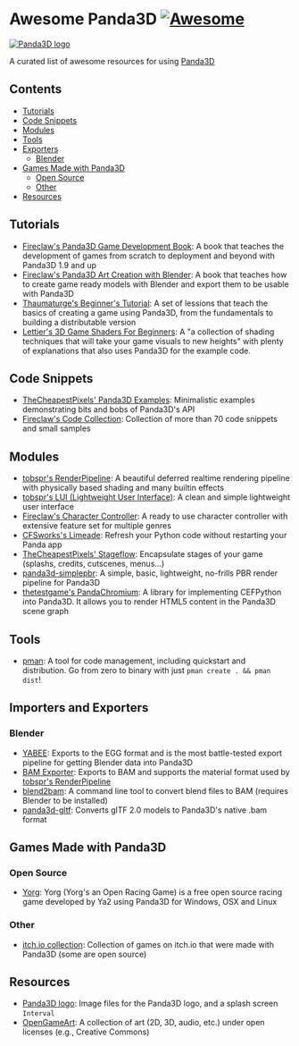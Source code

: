 # Awesome Panda3D [![Awesome](https://awesome.re/badge.svg)](https://awesome.re)

[![Panda3D logo](panda3d_logo.png)](https://www.panda3d.org/)

A curated list of awesome resources for using [Panda3D](https://www.panda3d.org/)

## Contents
* [Tutorials](#tutorials)
* [Code Snippets](#code-snippets)
* [Modules](#modules)
* [Tools](#tools)
* [Exporters](#exporters)
  * [Blender](#blender)
* [Games Made with Panda3D](#games-made-with-panda3d)
  * [Open Source](#open-source)
  * [Other](#other)
* [Resources](#resources)

## Tutorials
* [Fireclaw's Panda3D Game Development Book](https://github.com/fireclawthefox/panda3d-tutorial):
  A book that teaches the development of games from scratch to deployment and beyond with Panda3D 1.9 and up
* [Fireclaw's Panda3D Art Creation with Blender](https://github.com/fireclawthefox/panda3d-tutorial2):
  A book that teaches how to create game ready models with Blender and export them to be usable with Panda3D
* [Thaumaturge's Beginner's Tutorial](https://arsthaumaturgis.github.io/Panda3DTutorial.io/):
  A set of lessions that teach the basics of creating a game using Panda3D, from the fundamentals to building a distributable version
* [Lettier's 3D Game Shaders For Beginners](https://github.com/lettier/3d-game-shaders-for-beginners):
  A "a collection of shading techniques that will take your game visuals to new heights" with plenty of explanations that also uses Panda3D for the example code.

## Code Snippets
* [TheCheapestPixels' Panda3D Examples](https://github.com/TheCheapestPixels/panda_examples):
  Minimalistic examples demonstrating bits and bobs of Panda3D's API
* [Fireclaw's Code Collection](https://launchpad.net/panda3dcodecollection):
  Collection of more than 70 code snippets and small samples

## Modules
* [tobspr's RenderPipeline](https://github.com/tobspr/RenderPipeline):
  A beautiful deferred realtime rendering pipeline with physically based shading and many builtin effects
* [tobspr's LUI (Lightweight User Interface)](https://github.com/tobspr/RenderPipeline):
  A clean and simple lightweight user interface
* [Fireclaw's Character Controller](https://launchpad.net/extended-char-controller):
  A ready to use character controller with extensive feature set for multiple genres
* [CFSworks's Limeade](https://github.com/CFSworks/limeade):
  Refresh your Python code without restarting your Panda app
* [TheCheapestPixels' Stageflow](https://github.com/TheCheapestPixels/panda3d-stageflow):
  Encapsulate stages of your game (splashs, credits, cutscenes, menus...)
* [panda3d-simplepbr](https://github.com/Moguri/panda3d-simplepbr/):
  A simple, basic, lightweight, no-frills PBR render pipeline for Panda3D 
* [thetestgame's PandaChromium](https://github.com/thetestgame/PandaChromium/):
  A library for implementing CEFPython into Panda3D. It allows you to render HTML5 content in the Panda3D scene graph

## Tools
* [pman](https://github.com/Moguri/pman):
  A tool for code management, including quickstart and distribution. Go from zero to binary with just `pman create . && pman dist`!

## Importers and Exporters
### Blender
* [YABEE](https://github.com/09th/YABEE):
  Exports to the EGG format and is the most battle-tested export pipeline for getting Blender data into Panda3D
* [BAM Exporter](https://github.com/tobspr/Panda3D-Bam-Exporter):
  Exports to BAM and supports the material format used by [tobspr's RenderPipeline](https://github.com/tobspr/RenderPipeline)
* [blend2bam](https://github.com/Moguri/panda3d-blend2bam):
  A command line tool to convert blend files to BAM (requires Blender to be installed)
* [panda3d-gltf](https://github.com/Moguri/panda3d-gltf):
  Converts glTF 2.0 models to Panda3D's native .bam format
  
## Games Made with Panda3D
### Open Source
* [Yorg](https://www.ya2.it/pages/yorg.html):
  Yorg (Yorg's an Open Racing Game) is a free open source racing game developed by Ya2 using Panda3D for Windows, OSX and Linux
### Other
* [itch.io collection](https://itch.io/c/803175/made-with-panda3d):
  Collection of games on itch.io that were made with Panda3D (some are open source)

## Resources
* [Panda3D logo](https://github.com/TheCheapestPixels/panda3d-logos):
  Image files for the Panda3D logo, and a splash screen `Interval`
* [OpenGameArt](https://opengameart.org/):
  A collection of art (2D, 3D, audio, etc.) under open licenses (e.g., Creative Commons)
